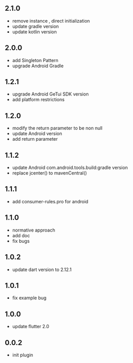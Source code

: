 ## 2.1.0
 * remove instance , direct initialization
 * update gradle version
 * update kotlin version
## 2.0.0
 * add Singleton Pattern
 * upgrade Android Gradle
## 1.2.1
 * upgrade Android GeTui SDK version
 * add platform restrictions
## 1.2.0
 * modify the return parameter to be non null
 * update Android version
 * add return parameter
## 1.1.2
 * update Android com.android.tools.build:gradle version
 * replace jcenter() to mavenCentral()
## 1.1.1
 * add consumer-rules.pro for android
## 1.1.0
 * normative approach
 * add doc
 * fix bugs
## 1.0.2
 * update dart version to 2.12.1
## 1.0.1
 * fix example bug
## 1.0.0
 * update flutter 2.0
## 0.0.2
 * init plugin
